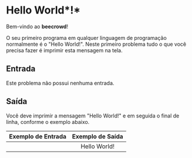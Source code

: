 # Hello World*!*

Bem-vindo ao **beecrowd**!

O seu primeiro programa em qualquer linguagem de programação normalmente é o "Hello World!". Neste primeiro problema tudo o que você precisa fazer é imprimir esta mensagem na tela.

## Entrada
Este problema não possui nenhuma entrada.

## Saída
Você deve imprimir a mensagem "Hello World!" e em seguida o final de linha, conforme o exemplo abaixo.

|Exemplo de Entrada |Exemplo de Saída|
|:-----------------:|:--------------:|
||Hello World!|
